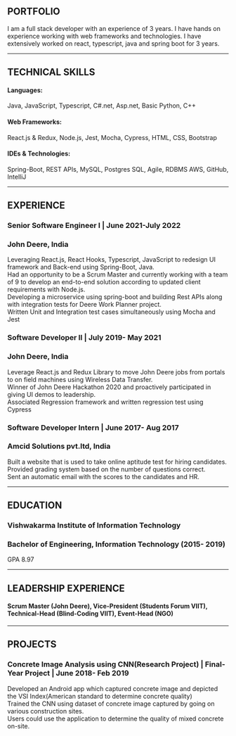 ## PORTFOLIO

I am a full stack developer with an experience of 3 years. I have hands on experience working with web frameworks and technologies. I have extensively worked on react, typescript, java and spring boot for 3 years.

---

## TECHNICAL SKILLS

#### Languages: 
Java, JavaScript, Typescript, C#.net, Asp.net, Basic Python, C++
#### Web Frameworks: 
React.js & Redux, Node.js, Jest, Mocha, Cypress, HTML, CSS, Bootstrap
#### IDEs & Technologies: 
Spring-Boot, REST APIs, MySQL, Postgres SQL, Agile, RDBMS AWS, GitHub, IntelliJ

---

## EXPERIENCE

### **Senior Software Engineer I |  June 2021-July 2022** 
### John Deere, India  
Leveraging React.js, React Hooks, Typescript, JavaScript to redesign UI framework and Back-end using Spring-Boot, Java.
<br>
Had an opportunity to be a Scrum Master and currently working with a team of 9 to develop an end-to-end solution according to updated client requirements with Node.js. 
<br>
Developing a microservice using spring-boot and building Rest APIs along with integration tests for Deere Work Planner project.
<br>
Written Unit and Integration test cases simultaneously using Mocha and Jest

### **Software Developer II | July 2019- May 2021**
### John Deere, India
Leverage React.js and Redux Library to move John Deere jobs from portals to on field machines using Wireless Data Transfer.
<br>
Winner of John Deere Hackathon 2020 and proactively participated in giving UI demos to leadership.
<br>
Associated Regression framework and written regression test using Cypress

### **Software Developer Intern | June 2017- Aug 2017**
### Amcid Solutions pvt.ltd, India
Built a website that is used to take online aptitude test for hiring candidates.
<br>
Provided grading system based on the number of questions correct.
<br>
Sent an automatic email with the scores to the candidates and HR.

---

## EDUCATION

### **Vishwakarma Institute of Information Technology**
### Bachelor of Engineering, Information Technology (2015- 2019)
GPA 8.97

---

## LEADERSHIP EXPERIENCE
#### Scrum Master (John Deere), Vice-President (Students Forum VIIT), Technical-Head (Blind-Coding VIIT), Event-Head (NGO)

---

## PROJECTS

### **Concrete Image Analysis using CNN(Research Project) | Final-Year Project | June 2018- Feb 2019**
Developed an Android app which captured concrete image and depicted the VSI Index(American standard to determine concrete quality)
<br>
Trained the CNN using dataset of concrete image captured by going on various construction sites.
<br>
Users could use the application to determine the quality of mixed concrete on-site.

